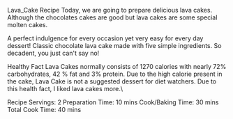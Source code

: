 Lava_Cake Recipe
Today, we are going to prepare delicious lava cakes. Although the chocolates cakes are good but lava cakes are some special molten cakes.

A perfect indulgence for every occasion yet very easy for every day dessert! Classic chocolate lava cake made with five simple ingredients. So decadent, you just can't say no!

Healthy Fact
Lava Cakes normally consists of 1270 calories with nearly 72% carbohydrates, 42 % fat and 3% protein. Due to the high calorie present in the cake, Lava Cake is not a suggested dessert for diet watchers. Due to this health fact, I liked lava cakes more.\

Recipe Servings: 2 Preparation Time: 10 mins Cook/Baking Time: 30 mins Total Cook Time: 40 mins